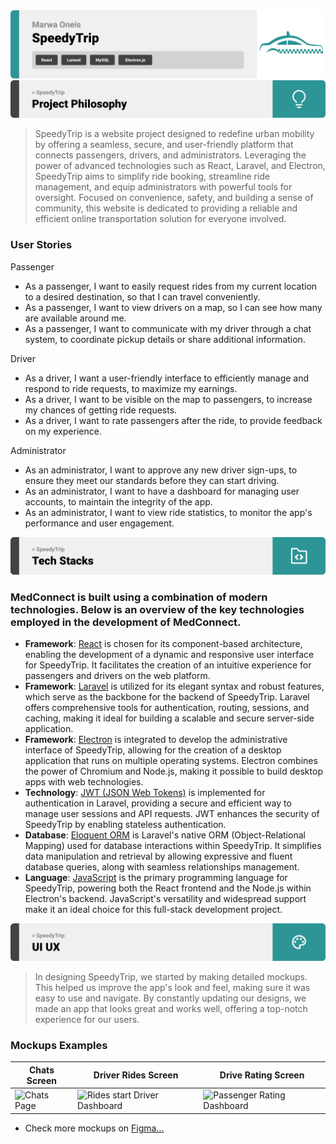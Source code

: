 <img src="./readme/title1.svg"/>

<!-- project philosophy -->
<img src="./readme/title2.svg"/>

> SpeedyTrip is a website project designed to redefine urban mobility by offering a seamless, secure, and user-friendly platform that connects passengers, drivers, and administrators. Leveraging the power of advanced technologies such as React, Laravel, and Electron, SpeedyTrip aims to simplify ride booking, streamline ride management, and equip administrators with powerful tools for oversight. Focused on convenience, safety, and building a sense of community, this website is dedicated to providing a reliable and efficient online transportation solution for everyone involved.

### User Stories

Passenger

- As a passenger, I want to easily request rides from my current location to a desired destination, so that I can travel conveniently.
- As a passenger, I want to view drivers on a map, so I can see how many are available around me.
- As a passenger, I want to communicate with my driver through a chat system, to coordinate pickup details or share additional information.

Driver

- As a driver, I want a user-friendly interface to efficiently manage and respond to ride requests, to maximize my earnings.
- As a driver, I want to be visible on the map to passengers, to increase my chances of getting ride requests.
- As a driver, I want to rate passengers after the ride, to provide feedback on my experience.

Administrator

- As an administrator, I want to approve any new driver sign-ups, to ensure they meet our standards before they can start driving.
- As an administrator, I want to have a dashboard for managing user accounts, to maintain the integrity of the app.
- As an administrator, I want to view ride statistics, to monitor the app's performance and user engagement.

<!-- Tech stack -->
 <img src="./readme/title3.svg"/>

### MedConnect is built using a combination of modern technologies. Below is an overview of the key technologies employed in the development of MedConnect.

- **Framework**: [React](https://reactjs.org/) is chosen for its component-based architecture, enabling the development of a dynamic and responsive user interface for SpeedyTrip. It facilitates the creation of an intuitive experience for passengers and drivers on the web platform.
- **Framework**: [Laravel](https://laravel.com/) is utilized for its elegant syntax and robust features, which serve as the backbone for the backend of SpeedyTrip. Laravel offers comprehensive tools for authentication, routing, sessions, and caching, making it ideal for building a scalable and secure server-side application.
- **Framework**: [Electron](https://www.electronjs.org/) is integrated to develop the administrative interface of SpeedyTrip, allowing for the creation of a desktop application that runs on multiple operating systems. Electron combines the power of Chromium and Node.js, making it possible to build desktop apps with web technologies.
- **Technology**: [JWT (JSON Web Tokens)](https://jwt.io/) is implemented for authentication in Laravel, providing a secure and efficient way to manage user sessions and API requests. JWT enhances the security of SpeedyTrip by enabling stateless authentication.
- **Database**: [Eloquent ORM](https://laravel.com/docs/5.0/eloquent) is Laravel's native ORM (Object-Relational Mapping) used for database interactions within SpeedyTrip. It simplifies data manipulation and retrieval by allowing expressive and fluent database queries, along with seamless relationships management.
- **Language**: [JavaScript](https://www.javascript.com/) is the primary programming language for SpeedyTrip, powering both the React frontend and the Node.js within Electron's backend. JavaScript's versatility and widespread support make it an ideal choice for this full-stack development project.

<!-- UI UX -->
<img src="./readme/title4.svg"/>

> In designing SpeedyTrip, we started by making detailed mockups. This helped us improve the app's look and feel, making sure it was easy to use and navigate. By constantly updating our designs, we made an app that looks great and works well, offering a top-notch experience for our users.
### Mockups Examples

| Chats Screen                         | Driver Rides Screen                   | Drive Rating Screen                          |
| ----------------------------------- | -------------------------------- | ------------------------------------------------ |
| ![Chats Page](https://github.com/marwaoneis/taxi-app/assets/110203332/207b3890-7b21-4c11-9413-3479889744f1) | ![Rides start Driver Dashboard](https://github.com/marwaoneis/taxi-app/assets/110203332/f2e470cc-e56d-43c0-9084-f2fe7241f311) | ![Passenger Rating Dashboard](https://github.com/marwaoneis/taxi-app/assets/110203332/0ccdc127-ddb4-4c25-857f-48babbe63706) |

- Check more mockups on [Figma...](https://www.figma.com/file/zQNJHNBXiV2XQrbJUXJ317/UI%2FUX---Taxi-App?type=design&mode=design&t=CZjVzZw88ynDALH1-1)
